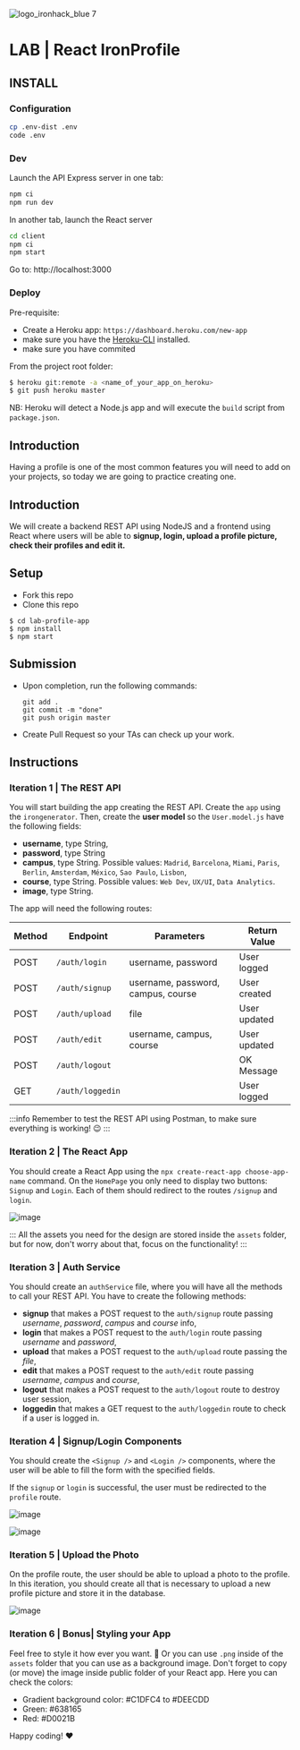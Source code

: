 ![logo_ironhack_blue 7](https://user-images.githubusercontent.com/23629340/40541063-a07a0a8a-601a-11e8-91b5-2f13e4e6b441.png)

# LAB | React IronProfile

## INSTALL

### Configuration

```sh
cp .env-dist .env
code .env
```

### Dev

Launch the API Express server in one tab:

```sh
npm ci
npm run dev
```

In another tab, launch the React server

```sh
cd client
npm ci
npm start
```

Go to: http://localhost:3000

### Deploy

Pre-requisite: 
- Create a Heroku app: `https://dashboard.heroku.com/new-app`
- make sure you have the [Heroku-CLI](https://devcenter.heroku.com/articles/heroku-cli#download-and-install) installed.
- make sure you have commited

From the project root folder:

```sh
$ heroku git:remote -a <name_of_your_app_on_heroku>
$ git push heroku master
```

NB: Heroku will detect a Node.js app and will execute the `build` script from `package.json`.

## Introduction

Having a profile is one of the most common features you will need to add on your projects, so today we are going to practice creating one.

## Introduction

We will create a backend REST API using NodeJS and a frontend using React where users will be able to **signup, login, upload a profile picture, check their profiles and edit it.**

## Setup

- Fork this repo
- Clone this repo

```shell
$ cd lab-profile-app
$ npm install
$ npm start
```

## Submission

- Upon completion, run the following commands:

  ```
  git add .
  git commit -m "done"
  git push origin master
  ```

- Create Pull Request so your TAs can check up your work.

## Instructions

### Iteration 1 | The REST API

You will start building the app creating the REST API. Create the `app` using the `irongenerator`. Then, create the **user model** so the `User.model.js` have the following fields:

- **username**, type String,
- **password**, type String
- **campus**, type String. Possible values: `Madrid`, `Barcelona`, `Miami`, `Paris`, `Berlin`, `Amsterdam`, `México`, `Sao Paulo`, `Lisbon`,
- **course**, type String. Possible values: `Web Dev`, `UX/UI`, `Data Analytics`.
- **image**, type String.

The app will need the following routes:

| Method | Endpoint         | Parameters                         | Return Value |
| ------ | ---------------- | ---------------------------------- | ------------ |
| POST   | `/auth/login`    | username, password                 | User logged  |
| POST   | `/auth/signup`   | username, password, campus, course | User created |
| POST   | `/auth/upload`   | file                               | User updated |
| POST   | `/auth/edit`     | username, campus, course           | User updated |
| POST   | `/auth/logout`   |                                    | OK Message   |
| GET    | `/auth/loggedin` |                                    | User logged  |

:::info
Remember to test the REST API using Postman, to make sure everything is working! :wink:
:::

### Iteration 2 | The React App

You should create a React App using the `npx create-react-app choose-app-name` command. On the `HomePage` you only need to display two buttons: `Signup` and `Login`. Each of them should redirect to the routes `/signup` and `login`.

![image](https://user-images.githubusercontent.com/23629340/43786924-1c5d3d5a-9a6a-11e8-90c4-7ff2f92ef983.png)

:::
All the assets you need for the design are stored inside the `assets` folder, but for now, don't worry about that, focus on the functionality!
:::

### Iteration 3 | Auth Service

You should create an `authService` file, where you will have all the methods to call your REST API. You have to create the following methods:

- **signup** that makes a POST request to the `auth/signup` route passing _username_, _password_, _campus_ and _course_ info,
- **login** that makes a POST request to the `auth/login` route passing _username_ and _password_,
- **upload** that makes a POST request to the `auth/upload` route passing the _file_,
- **edit** that makes a POST request to the `auth/edit` route passing _username_, _campus_ and _course_,
- **logout** that makes a POST request to the `auth/logout` route to destroy user session,
- **loggedin** that makes a GET request to the `auth/loggedin` route to check if a user is logged in.

### Iteration 4 | Signup/Login Components

You should create the `<Signup />` and `<Login />` components, where the user will be able to fill the form with the specified fields.

If the `signup` or `login` is successful, the user must be redirected to the `profile` route.

![image](https://user-images.githubusercontent.com/23629340/43787810-2c9dc94e-9a6c-11e8-8854-0993c5de16a3.png)

![image](https://user-images.githubusercontent.com/23629340/43787823-37a22ed4-9a6c-11e8-9c8e-70cd622f4d96.png)

### Iteration 5 | Upload the Photo

On the profile route, the user should be able to upload a photo to the profile. In this iteration, you should create all that is necessary to upload a new profile picture and store it in the database.

![image](https://user-images.githubusercontent.com/23629340/43787903-6a370928-9a6c-11e8-89b1-15e86e0397e4.png)

### Iteration 6 | Bonus| Styling your App

Feel free to style it how ever you want. :art:
Or you can use `.png` inside of the `assets` folder that you can use as a background image. Don't forget to copy (or move) the image inside public folder of your React app. Here you can check the colors:

- Gradient background color: #C1DFC4 to #DEECDD
- Green: #638165
- Red: #D0021B

Happy coding! :heart:
